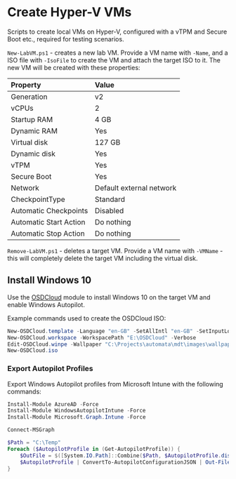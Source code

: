 # Create Hyper-V VMs

Scripts to create local VMs on Hyper-V, configured with a vTPM and Secure Boot etc., required for testing scenarios.

`New-LabVM.ps1` - creates a new lab VM. Provide a VM name with `-Name`, and a ISO file with `-IsoFile` to create the VM and attach the target ISO to it. The new VM will be created with these properties:

| Property | Value |
|:--|:--|
| Generation | v2 |
| vCPUs | 2 |
| Startup RAM | 4 GB |
| Dynamic RAM | Yes |
| Virtual disk | 127 GB |
| Dynamic disk | Yes |
| vTPM | Yes |
| Secure Boot | Yes |
| Network | Default external network |
| CheckpointType | Standard |
| Automatic Checkpoints | Disabled |
| Automatic Start Action | Do nothing |
| Automatic Stop Action | Do nothing |

`Remove-LabVM.ps1` - deletes a target VM. Provide a VM name with `-VMName` - this will completely delete the target VM including the virtual disk.

## Install Windows 10

Use the [OSDCloud](https://osdcloud.osdeploy.com/) module to install Windows 10 on the target VM and enable Windows Autopilot.

Example commands used to create the OSDCloud ISO:

```powershell
New-OSDCloud.template -Language "en-GB" -SetAllIntl "en-GB" -SetInputLocale "en-AU"
New-OSDCloud.workspace -WorkspacePath "E:\OSDCloud" -Verbose
Edit-OSDCloud.winpe -Wallpaper "C:\Projects\automata\mdt\images\wallpaper.jpg"
New-OSDCloud.iso
```

### Export Autopilot Profiles

Export Windows Autopilot profiles from Microsoft Intune with the following commands:

```powershell
Install-Module AzureAD -Force
Install-Module WindowsAutopilotIntune -Force
Install-Module Microsoft.Graph.Intune -Force

Connect-MSGraph

$Path = "C:\Temp"
Foreach ($AutopilotProfile in (Get-AutopilotProfile)) {
    $OutFile = $([System.IO.Path]::Combine($Path, $AutopilotProfile.displayName, "_AutopilotConfigurationFile.json"))
    $AutopilotProfile | ConvertTo-AutopilotConfigurationJSON | Out-File -FilePath $OutFile -Encoding "ASCII"
}
```
